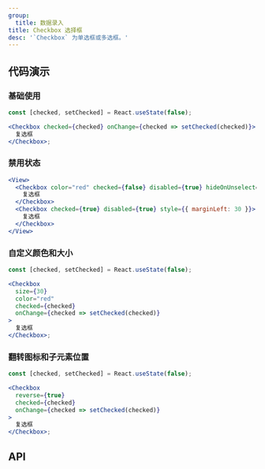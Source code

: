 ```yaml
---
group:
  title: 数据录入
title: Checkbox 选择框
desc: '`Checkbox` 为单选框或多选框。'
---
```


## 代码演示

### 基础使用

```jsx
const [checked, setChecked] = React.useState(false);

<Checkbox checked={checked} onChange={checked => setChecked(checked)}>
  复选框
</Checkbox>;
```

### 禁用状态

```jsx
<View>
  <Checkbox color="red" checked={false} disabled={true} hideOnUnselect={true}>
    复选框
  </Checkbox>
  <Checkbox checked={true} disabled={true} style={{ marginLeft: 30 }}>
    复选框
  </Checkbox>
</View>
```

### 自定义颜色和大小

```jsx
const [checked, setChecked] = React.useState(false);

<Checkbox
  size={30}
  color="red"
  checked={checked}
  onChange={checked => setChecked(checked)}
>
  复选框
</Checkbox>;
```

### 翻转图标和子元素位置

```jsx
const [checked, setChecked] = React.useState(false);

<Checkbox
  reverse={true}
  checked={checked}
  onChange={checked => setChecked(checked)}
>
  复选框
</Checkbox>;
```

## API

<API name="CheckboxProps"></API>
